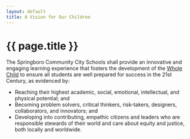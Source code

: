 ```yaml
---
layout: default
title: A Vision for Our Children
---
```


{{ page.title }}
================

The Springboro Community City Schools shall provide an innovative and engaging learning 
experience that fosters the development of the [Whole Child](http://www.wholechildeducation.org/about) to ensure all 
students are well prepared for success in the 21st Century, as evidenced by:

* Reaching their highest academic, social, emotional, intellectual, and 
physical potential; and
* Becoming problem solvers, critical thinkers, risk-takers, designers, 
collaborators, and innovators; and
* Developing into contributing, empathic citizens and leaders who are 
responsible stewards of their world and care about equity and justice, 
both locally and worldwide.
